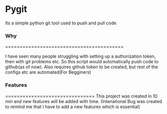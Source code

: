 # Pygit

Its a simple python git tool used to push and pull code

### Why
=========================================

I have seen many people struggling with setting up a authorization token, then with git problems etc. So this
script would automatically push code to github(as of now). Also requires github token to be created, but rest of the configs etc are automated(For Begginers)

### Features
===============================
This project was created in 10 min and new features will be added with time.
(Intenational Bug was created to remind me that I have to add a new features which is essential)
